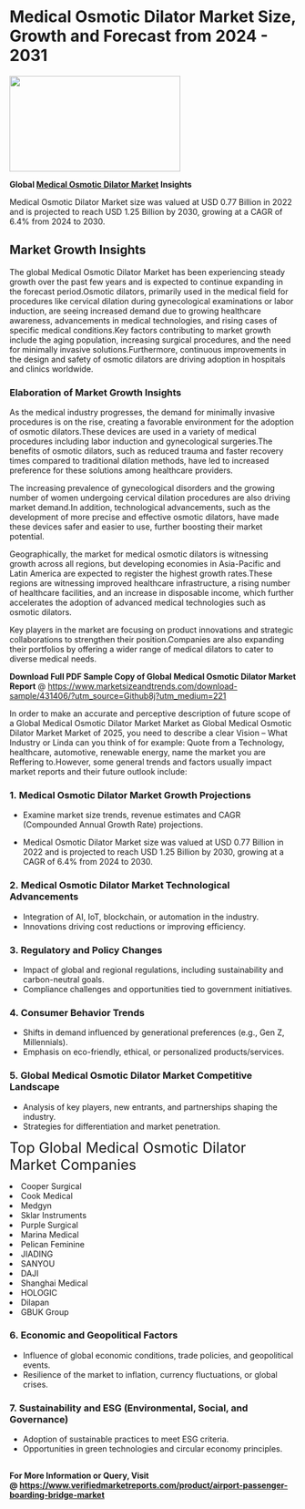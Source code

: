 <H1>Medical Osmotic Dilator Market Size, Growth and Forecast from 2024 - 2031</H1><img class="aligncenter size-medium wp-image-584254" src="https://thirdeyenews.in/wp-content/uploads/2024/09/Global-Market-Research-300x168.jpeg" alt="" width="300" height="168" /><p><strong>Global&nbsp;<a href="https://www.marketsizeandtrends.com/download-sample/431406/?utm_source=Github8j?utm_medium=221">Medical Osmotic Dilator Market</a> Insights</strong></p><p>Medical Osmotic Dilator Market size was valued at USD 0.77 Billion in 2022 and is projected to reach USD 1.25 Billion by 2030, growing at a CAGR of 6.4% from 2024 to 2030.</p><p><h2>Market Growth Insights</h2> <p>The global Medical Osmotic Dilator Market has been experiencing steady growth over the past few years and is expected to continue expanding in the forecast period.Osmotic dilators, primarily used in the medical field for procedures like cervical dilation during gynecological examinations or labor induction, are seeing increased demand due to growing healthcare awareness, advancements in medical technologies, and rising cases of specific medical conditions.Key factors contributing to market growth include the aging population, increasing surgical procedures, and the need for minimally invasive solutions.Furthermore, continuous improvements in the design and safety of osmotic dilators are driving adoption in hospitals and clinics worldwide.</p> <h3>Elaboration of Market Growth Insights</h3> <p>As the medical industry progresses, the demand for minimally invasive procedures is on the rise, creating a favorable environment for the adoption of osmotic dilators.These devices are used in a variety of medical procedures including labor induction and gynecological surgeries.The benefits of osmotic dilators, such as reduced trauma and faster recovery times compared to traditional dilation methods, have led to increased preference for these solutions among healthcare providers.</p> <p>The increasing prevalence of gynecological disorders and the growing number of women undergoing cervical dilation procedures are also driving market demand.In addition, technological advancements, such as the development of more precise and effective osmotic dilators, have made these devices safer and easier to use, further boosting their market potential.</p> <p>Geographically, the market for medical osmotic dilators is witnessing growth across all regions, but developing economies in Asia-Pacific and Latin America are expected to register the highest growth rates.These regions are witnessing improved healthcare infrastructure, a rising number of healthcare facilities, and an increase in disposable income, which further accelerates the adoption of advanced medical technologies such as osmotic dilators.</p> <p>Key players in the market are focusing on product innovations and strategic collaborations to strengthen their position.Companies are also expanding their portfolios by offering a wider range of medical dilators to cater to diverse medical needs.</p> <p><span class=""><strong>Download Full PDF Sample Copy of Global Medical Osmotic Dilator Market Report</strong> @ <a href="https://www.marketsizeandtrends.com/download-sample/431406/?utm_source=Github8j?utm_medium=221" target="_blank">https://www.marketsizeandtrends.com/download-sample/431406/?utm_source=Github8j?utm_medium=221</a></span></p><p>In order to make an accurate and perceptive description of future scope of a Global&nbsp;Medical Osmotic Dilator Market Market as Global&nbsp;Medical Osmotic Dilator Market Market of 2025, you need to describe a clear Vision &ndash; What Industry or Linda can you think of for example: Quote from a Technology, healthcare, automotive, renewable energy, name the market you are Reffering to.However, some general trends and factors usually impact market reports and their future outlook include:</p><h3>1.&nbsp;<strong>Medical Osmotic Dilator Market Growth Projections</strong></h3><ul><li>Examine market size trends, revenue estimates and CAGR (Compounded Annual Growth Rate) projections.</li><li><p>Medical Osmotic Dilator Market size was valued at USD 0.77 Billion in 2022 and is projected to reach USD 1.25 Billion by 2030, growing at a CAGR of 6.4% from 2024 to 2030.</p></li></ul><h3>2.&nbsp;<strong>Medical Osmotic Dilator Market Technological Advancements</strong></h3><ul><li>Integration of AI, IoT, blockchain, or automation in the industry.</li><li>Innovations driving cost reductions or improving efficiency.</li></ul><h3>3.&nbsp;<strong>Regulatory and Policy Changes</strong></h3><ul><li>Impact of global and regional regulations, including sustainability and carbon-neutral goals.</li><li>Compliance challenges and opportunities tied to government initiatives.</li></ul><h3>4.&nbsp;<strong>Consumer Behavior Trends</strong></h3><ul><li>Shifts in demand influenced by generational preferences (e.g., Gen Z, Millennials).</li><li>Emphasis on eco-friendly, ethical, or personalized products/services.</li></ul><h3>5.&nbsp;<strong>Global Medical Osmotic Dilator Market Competitive Landscape</strong></h3><ul><li>Analysis of key players, new entrants, and partnerships shaping the industry.</li><li>Strategies for differentiation and market penetration.</li></ul><p data-pm-slice="1 1 []"><span style="color: inherit; font-family: inherit; font-size: 25px;">Top Global Medical Osmotic Dilator Market Companies</span></p><div class="" data-test-id=""><p><li>Cooper Surgical</li><li> Cook Medical</li><li> Medgyn</li><li> Sklar Instruments</li><li> Purple Surgical</li><li> Marina Medical</li><li> Pelican Feminine</li><li> JIADING</li><li> SANYOU</li><li> DAJI</li><li> Shanghai Medical</li><li> HOLOGIC</li><li> Dilapan</li><li> GBUK Group</li></p></div><h3>6.&nbsp;<strong>Economic and Geopolitical Factors</strong></h3><ul><li>Influence of global economic conditions, trade policies, and geopolitical events.</li><li>Resilience of the market to inflation, currency fluctuations, or global crises.</li></ul><h3>7.&nbsp;<strong>Sustainability and ESG (Environmental, Social, and Governance)</strong></h3><ul><li>Adoption of sustainable practices to meet ESG criteria.</li><li>Opportunities in green technologies and circular economy principles.</li></ul><h2><strong style="font-size: 14px;">For More Information or Query, Visit @&nbsp;</strong><a style="background-color: #ffffff; font-size: 14px;" href="https://www.marketsizeandtrends.com/report/medical-osmotic-dilator-market/" target="_blank">https://www.verifiedmarketreports.com/product/airport-passenger-boarding-bridge-market</a></h2>